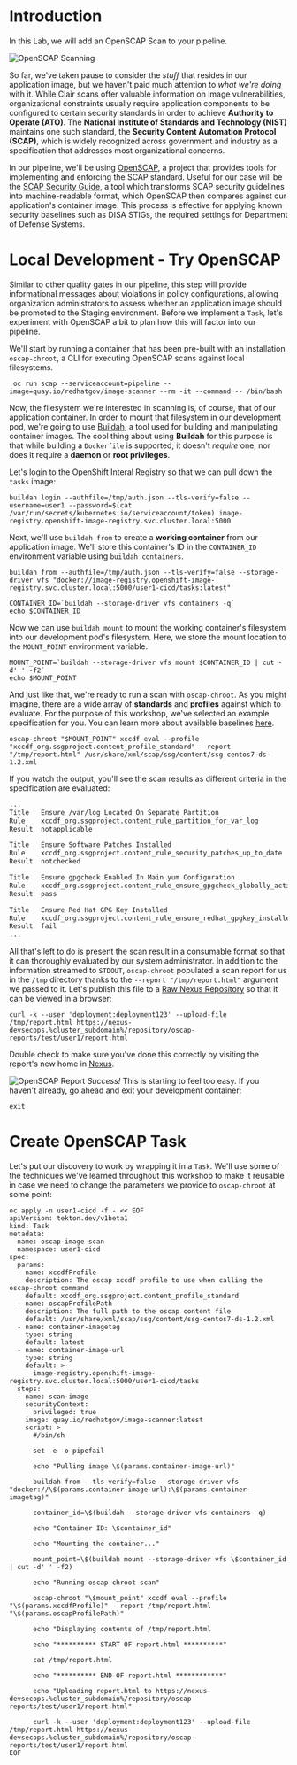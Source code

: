 # Introduction

In this Lab, we will add an OpenSCAP Scan to your pipeline. 

![OpenSCAP Scanning](images/openshift-pipeline-openscap.png)

So far, we've taken pause to consider the *stuff* that resides in our application image, but we haven't paid much attention to *what we're doing* with it. While Clair scans offer valuable information on image vulnerabilities, organizational constraints usually require application components to be configured to certain security standards in order to achieve **Authority to Operate (ATO)**. The **National Institute of Standards and Technology (NIST)** maintains one such standard, the **Security Content Automation Protocol (SCAP)**, which is widely recognized across government and industry as a specification that addresses most organizational concerns.

In our pipeline, we'll be using [OpenSCAP](https://www.open-scap.org/), a project that provides tools for implementing and enforcing the SCAP standard. Useful for our case will be the [SCAP Security Guide](https://www.open-scap.org/security-policies/scap-security-guide/), a tool which transforms SCAP security guidelines into machine-readable format, which OpenSCAP then compares against our application's container image. This process is effective for applying known security baselines such as DISA STIGs, the required settings for Department of Defense Systems.

# Local Development - Try OpenSCAP

Similar to other quality gates in our pipeline, this step will provide informational messages about violations in policy configurations, allowing organization administrators to assess whether an application image should be promoted to the Staging environment. Before we implement a `Task`, let's experiment with OpenSCAP a bit to plan how this will factor into our pipeline.

We'll start by running a container that has been pre-built with an installation `oscap-chroot`, a CLI for executing OpenSCAP scans against local filesystems.

```execute
 oc run scap --serviceaccount=pipeline --image=quay.io/redhatgov/image-scanner --rm -it --command -- /bin/bash
```

Now, the filesystem we're interested in scanning is, of course, that of our application container. In order to mount that filesystem in our development pod, we're going to use [Buildah](https://buildah.io/), a tool used for building and manipulating container images. The cool thing about using **Buildah** for this purpose is that while building a `Dockerfile` is supported, it doesn't *require* one, nor does it require a **daemon** or **root privileges**. 

Let's login to the OpenShift Interal Registry so that we can pull down the `tasks` image:

```execute
buildah login --authfile=/tmp/auth.json --tls-verify=false --username=user1 --password=$(cat /var/run/secrets/kubernetes.io/serviceaccount/token) image-registry.openshift-image-registry.svc.cluster.local:5000
```

Next, we'll use `buildah from` to create a **working container** from our application image. We'll store this container's ID in the `CONTAINER_ID` environment variable using `buildah containers`.

```execute
buildah from --authfile=/tmp/auth.json --tls-verify=false --storage-driver vfs "docker://image-registry.openshift-image-registry.svc.cluster.local:5000/user1-cicd/tasks:latest"

CONTAINER_ID=`buildah --storage-driver vfs containers -q`
echo $CONTAINER_ID
```

Now we can use `buildah mount` to mount the working container's filesystem into our development pod's filesystem. Here, we store the mount location to the `MOUNT_POINT` environment variable.

```execute
MOUNT_POINT=`buildah --storage-driver vfs mount $CONTAINER_ID | cut -d' ' -f2`
echo $MOUNT_POINT
```

And just like that, we're ready to run a scan with `oscap-chroot`. As you might imagine, there are a wide array of **standards** and **profiles** against which to evaluate. For the purpose of this workshop, we've selected an example specification for you. You can learn more about available baselines [here](https://csrc.nist.gov/Projects/Security-Content-Automation-Protocol/Specifications).

```execute
oscap-chroot "$MOUNT_POINT" xccdf eval --profile "xccdf_org.ssgproject.content_profile_standard" --report "/tmp/report.html" /usr/share/xml/scap/ssg/content/ssg-centos7-ds-1.2.xml
```

If you watch the output, you'll see the scan results as different criteria in the specification are evaluated:

```bash
...
Title   Ensure /var/log Located On Separate Partition
Rule    xccdf_org.ssgproject.content_rule_partition_for_var_log
Result  notapplicable

Title   Ensure Software Patches Installed
Rule    xccdf_org.ssgproject.content_rule_security_patches_up_to_date
Result  notchecked

Title   Ensure gpgcheck Enabled In Main yum Configuration
Rule    xccdf_org.ssgproject.content_rule_ensure_gpgcheck_globally_activated
Result  pass

Title   Ensure Red Hat GPG Key Installed
Rule    xccdf_org.ssgproject.content_rule_ensure_redhat_gpgkey_installed
Result  fail
...
```
All that's left to do is present the scan result in a consumable format so that it can thoroughly evaluated by our system administrator. In addition to the information streamed to `STDOUT`, `oscap-chroot` populated a scan report for us in the `/tmp` directory thanks to the `--report "/tmp/report.html"` argument we passed to it. Let's publish this file to a [Raw Nexus Repository](https://help.sonatype.com/repomanager3/formats/raw-repositories) so that it can be viewed in a browser:

```execute
curl -k --user 'deployment:deployment123' --upload-file /tmp/report.html https://nexus-devsecops.%cluster_subdomain%/repository/oscap-reports/test/user1/report.html
```

Double check to make sure you've done this correctly by visiting the report's new home in [Nexus](https://nexus-devsecops.%cluster_subdomain%/repository/oscap-reports/test/user1/report.html).

![OpenSCAP Report](images/openscap_report.png)
*Success!* This is starting to feel too easy. If you haven't already, go ahead and exit your development container:

```execute
exit
```

# Create OpenSCAP Task
Let's put our discovery to work by wrapping it in a `Task`. We'll use some of the techniques we've learned throughout this workshop to make it reusable in case we need to change the parameters we provide to `oscap-chroot` at some point:

```execute
oc apply -n user1-cicd -f - << EOF
apiVersion: tekton.dev/v1beta1
kind: Task
metadata:
  name: oscap-image-scan
  namespace: user1-cicd
spec:
  params:
  - name: xccdfProfile
    description: The oscap xccdf profile to use when calling the oscap-chroot command
    default: xccdf_org.ssgproject.content_profile_standard
  - name: oscapProfilePath
    description: The full path to the oscap content file
    default: /usr/share/xml/scap/ssg/content/ssg-centos7-ds-1.2.xml
  - name: container-imagetag
    type: string
    default: latest
  - name: container-image-url
    type: string
    default: >-
      image-registry.openshift-image-registry.svc.cluster.local:5000/user1-cicd/tasks
  steps:
  - name: scan-image
    securityContext:
      privileged: true
    image: quay.io/redhatgov/image-scanner:latest
    script: >
      #/bin/sh

      set -e -o pipefail

      echo "Pulling image \$(params.container-image-url)" 

      buildah from --tls-verify=false --storage-driver vfs "docker://\$(params.container-image-url):\$(params.container-imagetag)" 

      container_id=\$(buildah --storage-driver vfs containers -q) 

      echo "Container ID: \$container_id" 

      echo "Mounting the container..." 

      mount_point=\$(buildah mount --storage-driver vfs \$container_id | cut -d' ' -f2) 

      echo "Running oscap-chroot scan" 

      oscap-chroot "\$mount_point" xccdf eval --profile "\$(params.xccdfProfile)" --report /tmp/report.html "\$(params.oscapProfilePath)"

      echo "Displaying contents of /tmp/report.html 

      echo "********** START OF report.html **********" 

      cat /tmp/report.html 

      echo "********** END OF report.html ************" 

      echo "Uploading report.html to https://nexus-devsecops.%cluster_subdomain%/repository/oscap-reports/test/user1/report.html"

      curl -k --user 'deployment:deployment123' --upload-file /tmp/report.html https://nexus-devsecops.%cluster_subdomain%/repository/oscap-reports/test/user1/report.html
EOF

